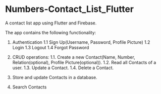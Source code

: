 # Numbers-Contact_List_Flutter

A contact list app using Flutter and Firebase.

The app contains the following functionality:
1. Authentication
    1.1 Sign Up(Username, Password, Profile Picture)
    1.2 Login
    1.3 Logout
    1.4 Forgot Password

2. CRUD operations:
    1.1. Create a new Contact(Name, Number, Relation(optional), Profile Picture(optional)).
    1.2. Read all Contacts of a user.
    1.3. Update a Contact.
    1.4. Delete a Contact. 

3. Store and update Contacts in a database.

4. Search Contacts
